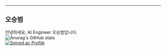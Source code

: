 ---
## 오승범
안녕하세요, AI Engineer 오승범입니다.  
![Anurag's GitHub stats](https://github-readme-stats.vercel.app/api?username=Sbeom12&show_icons=true&theme=radical)  
[![Solved.ac Profile](http://mazassumnida.wtf/api/v2/generate_badge?boj=osr0912)](https://solved.ac/osr0912/)
